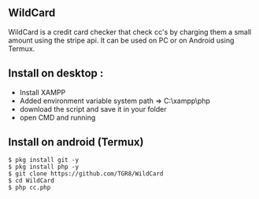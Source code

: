 ## WildCard
WildCard is a credit card checker that check cc's by charging them a small amount using the stripe api. It can be used on PC or on Android using Termux.


## Install on desktop : 
- Install XAMPP
- Added environment variable system path => C:\xampp\php
- download the script and save it in your folder
- open CMD and running


## Install on android (Termux)
    $ pkg install git -y
    $ pkg install php -y
    $ git clone https://github.com/TGR8/WildCard
    $ cd WildCard
    $ php cc.php

